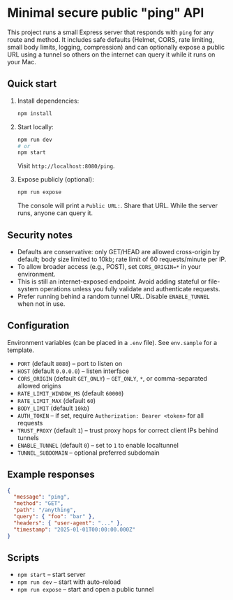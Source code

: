 # Minimal secure public "ping" API

This project runs a small Express server that responds with `ping` for any route and method. It includes safe defaults (Helmet, CORS, rate limiting, small body limits, logging, compression) and can optionally expose a public URL using a tunnel so others on the internet can query it while it runs on your Mac.

## Quick start

1. Install dependencies:

   ```sh
   npm install
   ```

2. Start locally:

   ```sh
   npm run dev
   # or
   npm start
   ```

   Visit `http://localhost:8080/ping`.

3. Expose publicly (optional):

   ```sh
   npm run expose
   ```

   The console will print a `Public URL:`. Share that URL. While the server runs, anyone can query it.

## Security notes

- Defaults are conservative: only GET/HEAD are allowed cross-origin by default; body size limited to 10kb; rate limit of 60 requests/minute per IP.
- To allow broader access (e.g., POST), set `CORS_ORIGIN=*` in your environment.
- This is still an internet-exposed endpoint. Avoid adding stateful or file-system operations unless you fully validate and authenticate requests.
- Prefer running behind a random tunnel URL. Disable `ENABLE_TUNNEL` when not in use.

## Configuration

Environment variables (can be placed in a `.env` file). See `env.sample` for a template.

- `PORT` (default `8080`) – port to listen on
- `HOST` (default `0.0.0.0`) – listen interface
- `CORS_ORIGIN` (default `GET_ONLY`) – `GET_ONLY`, `*`, or comma-separated allowed origins
- `RATE_LIMIT_WINDOW_MS` (default `60000`)
- `RATE_LIMIT_MAX` (default `60`)
- `BODY_LIMIT` (default `10kb`)
- `AUTH_TOKEN` – if set, require `Authorization: Bearer <token>` for all requests
- `TRUST_PROXY` (default `1`) – trust proxy hops for correct client IPs behind tunnels
- `ENABLE_TUNNEL` (default `0`) – set to `1` to enable localtunnel
- `TUNNEL_SUBDOMAIN` – optional preferred subdomain

## Example responses

```json
{
  "message": "ping",
  "method": "GET",
  "path": "/anything",
  "query": { "foo": "bar" },
  "headers": { "user-agent": "..." },
  "timestamp": "2025-01-01T00:00:00.000Z"
}
```

## Scripts

- `npm start` – start server
- `npm run dev` – start with auto-reload
- `npm run expose` – start and open a public tunnel

